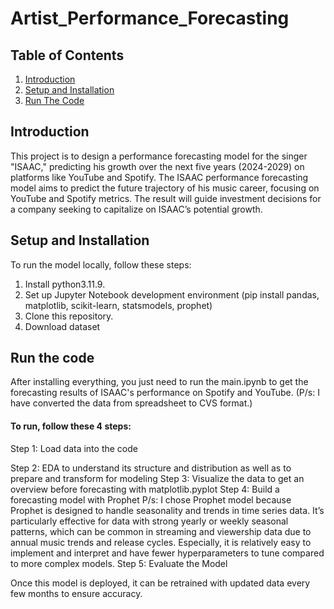 # Artist_Performance_Forecasting

## Table of Contents
1. [Introduction](#introduction)
2. [Setup and Installation](#setup-and-installation)
3. [Run The Code](#run-the-code)

## Introduction
This project is to design a performance forecasting model for the singer "ISAAC," predicting his growth over the next five years (2024-2029) on platforms like YouTube and Spotify. The ISAAC performance forecasting model aims to predict the future trajectory of his music career, focusing on YouTube and Spotify metrics. The result will guide investment decisions for a company seeking to capitalize on ISAAC’s potential growth.

## Setup and Installation
To run the model locally, follow these steps:

1. Install python3.11.9.
2. Set up Jupyter Notebook development environment (pip install pandas, matplotlib, scikit-learn, statsmodels, prophet)
3. Clone this repository.
4. Download dataset

## Run the code
After installing everything, you just need to run the main.ipynb to get the forecasting results of ISAAC's performance on Spotify and YouTube. 
(P/s: I have converted the data from spreadsheet to CVS format.)

#### To run, follow these 4 steps:
Step 1: Load data into the code

Step 2: EDA to understand its structure and distribution as well as to prepare and transform for modeling 
Step 3: Visualize the data to get an overview before forecasting with matplotlib.pyplot
Step 4: Build a forecasting model with Prophet 
P/s: I chose Prophet model because Prophet is designed to handle seasonality and trends in time series data. It’s particularly effective for data with strong yearly or weekly seasonal patterns, which can be common in streaming and viewership data due to annual music trends and release cycles. Especially, it is relatively easy to implement and interpret and have fewer hyperparameters to tune compared to more complex models.
Step 5: Evaluate the Model

Once this model is deployed, it can be retrained with updated data every few months to ensure accuracy.


